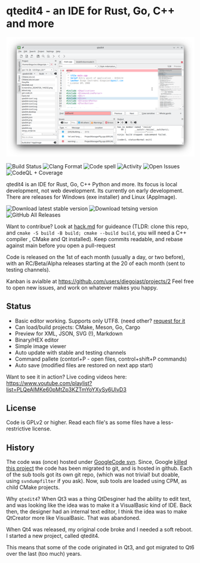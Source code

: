# qtedit4 - an IDE for Rust, Go, C++ and more

![qtedit4](qtedit4.png)

![Build Status](https://github.com/diegoiast/qtedit4/actions/workflows/build.yml/badge.svg)
![Clang Format](https://github.com/diegoiast/qtedit4/actions/workflows/clang-format.yml/badge.svg)
![Code spell](https://github.com/diegoiast/qtedit4/actions/workflows/codespell.yml/badge.svg)
![Activity](https://img.shields.io/github/commit-activity/m/diegoiast/qtedit4)
![Open Issues](https://img.shields.io/github/issues-raw/diegoiast/qtedit4)
![CodeQL + Coverage](https://github.com/diegoiast/qtedit4/actions/workflows/codeql-coverage.yml/badge.svg)

<!-- Community 
![Contributors](https://img.shields.io/github/contributors/diegoiast/qtedit4)
![Forks](https://img.shields.io/github/forks/diegoiast/qtedit4)
![Stars](https://img.shields.io/github/stars/diegoiast/qtedit4)
![Watchers](https://img.shields.io/github/watchers/diegoiast/qtedit4)
![Issues](https://img.shields.io/github/issues/diegoiast/qtedit4)
![Pull Requests](https://img.shields.io/github/issues-pr/diegoiast/qtedit4)
[![Buy Me a Coffee](https://img.shields.io/badge/-Buy%20Me%20a%20Coffee-FFDD00?style=flat&logo=buy-me-a-coffee&logoColor=black)](https://www.buymeacoffee.com/diegoiast)
![Closed Issues](https://img.shields.io/github/issues-closed/diegoiast/qtedit4)
![Open PRs](https://img.shields.io/github/issues-pr-raw/diegoiast/qtedit4)
![Closed PRs](https://img.shields.io/github/issues-pr-closed/diegoiast/qtedit4)
-->

qtedit4 is an IDE for Rust, Go, C++ Python and more. Its focus is local development, 
not web development. Its currently on early development. There are releases for Windows
(exe installer) and Linux (AppImage).

![Download latest stable version](https://img.shields.io/github/v/release/diegoiast/qtedit4)
 ![Download tetsing version](https://img.shields.io/github/v/release/diegoiast/qtedit4?include_prereleases)
![GitHub All Releases](https://img.shields.io/github/downloads/diegoiast/qtedit4/total)

Want to contribue? Look at [hack.md](hack.md) for guideance (TLDR: 
clone this repo, and `cmake -S build -B build; cmake --build build`, you will need a C++ compiler
, CMake and Qt installed). Keep commits readable, and rebase against main before
you open a pull-request

Code is released on the 1st of each month (usually a day, or two before), with an
RC/Beta/Alpha releases starting at the 20 of each month (sent to testing channels).

Kanban is avialble at https://github.com/users/diegoiast/projects/2
Feel free to open new issues, and work on whatever makes you happy.

## Status
 * Basic editor working. Supports only UTF8. (need other? [request for it](https://github.com/diegoiast/qtedit4/issues)
 * Can load/build projects: CMake, Meson, Go, Cargo
 * Preview for XML, JSON, SVG (!), Markdown
 * Binary/HEX editor
 * Simple image viewer
 * Auto update with stable and testing channels
 * Command pallete (contorl+P - open files, control+shift+P commands)
 * Auto save (modified files are restored on next app start)

Want to see it in action? Live coding videos here: https://www.youtube.com/playlist?list=PLQeAIMKe60pMtZp3KZTmYoYXySy6UlvD3

## License
Code is GPLv2 or higher. Read each file's as some files have a less-restrictive license. 

## History

The code was (once) hosted under [GoogleCode svn](https://code.google.com/archive/p/qtedit4/). Since,
Google [killed this project](https://killedbygoogle.com/) the code has been migrated to git, and is 
hosted in github. Each of the sub tools got its own git repo, (which was not trivial! but doable,
using `svndumpfilter` if you ask). Now, sub tools are loaded using CPM,
as child CMake projects.

Why `qtedit4`? When Qt3 was a thing QtDesginer had the ability to edit text, and was looking
like the idea was to make it a VisualBasic kind of IDE. Back then, the designer
had an internal text editor, I think the idea was to make QtCreator more like
VisualBasic. That was abandoned.

When Qt4 was released, my original code broke and I needed a soft reboot. I 
started a new project, called qtedit4. 

This means that some of the code originated in Qt3, and got migrated to Qt6 over the last
(too much) years.
